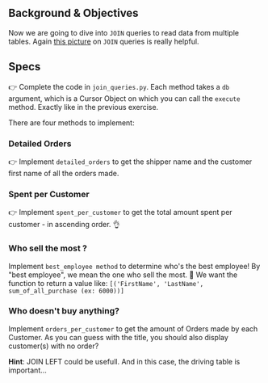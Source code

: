 ## Background & Objectives

Now we are going to dive into `JOIN` queries to read data from multiple tables. Again [this picture](http://stackoverflow.com/questions/17946221/sql-join-and-different-types-of-joins) on `JOIN` queries is really helpful.

## Specs

👉 Complete the code in `join_queries.py`. Each method takes a `db` argument, which is a Cursor Object on which you can call the `execute` method. Exactly like in the previous exercise.

There are four methods to implement:

### Detailed Orders

👉 Implement `detailed_orders` to get the shipper name and the customer first name of all the orders made.

### Spent per Customer

👉 Implement `spent_per_customer` to get the total amount spent per customer - in ascending order. 👌

### Who sell the most ?

Implement `best_employee method` to determine who's the best employee! By "best employee", we mean the one who sell the most. 👑
We want the function to return a value like: `[('FirstName', 'LastName', sum_of_all_purchase (ex: 6000))]`

### Who doesn't buy anything?
Implement `orders_per_customer` to get the amount of Orders made by each Customer. As you can guess with the title, you should also display customer(s) with no order?

**Hint**: JOIN LEFT could be usefull. And in this case, the driving table is important...
